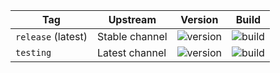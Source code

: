 | Tag                | Upstream       | Version | Build |
| -------------------|----------------|---------|-------|
| `release` (latest) | Stable channel | ![version](https://img.shields.io/badge/dynamic/json?color=f5f5f5&style=flat-square&label=&query=%24.version&url=https%3A%2F%2Fraw.githubusercontent.com%2Fhotio%2Fduplicacy%2Frelease%2FVERSION.json) | ![build](https://img.shields.io/github/workflow/status/hotio/duplicacy/build/release?style=flat-square&label=) |
| `testing`          | Latest channel | ![version](https://img.shields.io/badge/dynamic/json?color=f5f5f5&style=flat-square&label=&query=%24.version&url=https%3A%2F%2Fraw.githubusercontent.com%2Fhotio%2Fduplicacy%2Ftesting%2FVERSION.json) | ![build](https://img.shields.io/github/workflow/status/hotio/duplicacy/build/testing?style=flat-square&label=) |
